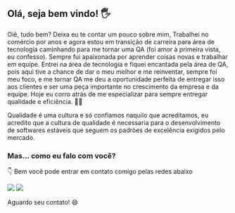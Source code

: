 ## Olá, seja bem vindo! 🖐

Oiê, tudo bem? Deixa eu te contar um pouco sobre mim, Trabalhei no comércio por anos e agora estou em transição de carreira para área de tecnologia caminhando para me tornar uma QA (foi amor à primeira vista, eu confesso).
Sempre fui apaixonada por aprender coisas novas e trabalhar em equipe. Entrei na área de tecnologia e fiquei encantada pela área de QA, pois aqui tive a chance de dar o meu melhor e me reinventar, sempre foi meu foco, e me tornar QA me deu a oportunidade perfeita de entregar isso aos clientes e ser uma peça importante no crescimento da empresa e da equipe.
Hoje eu corro atrás de me especializar para sempre entregar qualidade e eficiência. 🚀✨ 

Qualidade é uma cultura e só confiamos naquilo que acreditamos, eu acredito que a cultura de qualidade é necessaria para o desenvolvimento de softwares estáveis que seguem os padrões de excelência exigidos pelo mercado.

### Mas... como eu falo com você?
👇 Bem você pode entrar em contato comigo pelas redes abaixo

[<img src="https://img.shields.io/badge/Gmail-D14836?style=for-the-badge&logo=gmail&logoColor=white" />](rafasousamachado12@gmail.com) [<img src="https://img.shields.io/badge/linkedin-%230077B5.svg?&style=for-the-badge&logo=linkedin&logoColor=white" />](https://www.linkedin.com/in/rafaela-caroline/) 

Aguardo seu contato! :smile:
          




